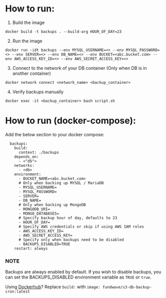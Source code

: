 How to run:
==========

1. Build the image

`docker build -t backups . --build-arg HOUR_OF_DAY=23`

2. Run the image

```
docker run -idt backups --env MYSQL_USERNAME=<> --env MYSQL_PASSWORD=<> --env SERVER=<> --env DB_NAME=<> --env BUCKET=<abc.bucket.com> --env AWS_ACCESS_KEY_ID=<> --env AWS_SECRET_ACCESS_KEY=<>
```

3. Connect to the network of your DB container (Only when DB is in another container)

`docker network connect <network_name> <backup_container>`

4. Verify backups manually

`docker exec -it <backup_container> bash script.sh`


How to run (docker-compose):
==========================

Add the below section to your docker compose:

```
  backups:
    build:
      context: ./backups
    depends_on:
      - <"db">
    networks:
      - <db>
    environment:
      - BUCKET_NAME=<abc.bucket.com>
      # Only when backing up MYSQL / MariaDB
      - MYSQL_USERNAME=
      - MYSQL_PASSWORD=
      - SERVER=
      - DB_NAME=
      # Only when backing up MongoDB
      - MONGODB_URI=
      - MONGO_DATABASES=
      # Specify backup hour of day, defaults to 23
      - HOUR_OF_DAY=      
      # Specify AWS credentials or skip if using AWS IAM roles 
      - AWS_ACCESS_KEY_ID=
      - AWS_SECRET_ACCESS_KEY=   
      # Specify only when backups need to be disabled
      - BACKUPS_DISABLED=TRUE
    restart: always
```

### NOTE

Backups are always enabled by default. If you wish to disable backups, you can set the BACKUPS_DISABLED environment variable as `TRUE` or `true`.

Using [Dockerhub](https://hub.docker.com/r/fundwave/s3-db-backup-cron)? Replace `build:` with `image: fundwave/s3-db-backup-cron:latest`
